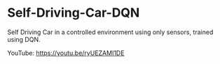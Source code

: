 # Self-Driving-Car-DQN
Self Driving Car in a controlled environment using only sensors, trained using DQN.

YouTube: https://youtu.be/ryUEZAMI1DE

